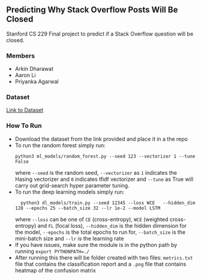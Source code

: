 ## Predicting Why Stack Overflow Posts Will Be Closed
Stanford CS 229 Final project to predict if a Stack Overflow question will be closed.

### Members
- Arkin Dharawat
- Aaron Li
- Priyanka Agarwal

### Dataset
[Link to Dataset](https://drive.google.com/file/d/16qjabPSavM8DRulRJ2edvEQxIQwOHApb/view?usp=sharing)

### How To Run
  - Download the dataset from the link provided and place it in a the repo
  - To run the random forest simply run:
    ```shell script
    python3 ml_models/random_forest.py --seed 123 --vectorizer 1 --tune False
    ```
    where `--seed` is the random seed, `--vectorizer` as `1` indicates the Hasing vectorizer and `0` indicates tfidf vectorizer and `--tune` as True will carry out grid-search hyper parameter tuning.
  -  To run the deep learning models simply run:
      ```shell script
        python3 dl_models/train.py --seed 12345 --loss WCE   --hidden_dim 128 --epochs 25 --batch_size 32 --lr 1e-2 --model LSTM    
     ```
      where `--loss` can be one of `CE` (cross-entropy), `WCE` (weighted cross-entropy) and `FL` (focal loss),  `--hidden_dim` is the hidden dimension for the model, `--epochs` is the total epochs to run for, `--batch_size` is the mini-batch size and `--lr` is the learning rate
  - If you have issues, make sure the module is in the python path by running `export PYTHONPATH=./`
  - After running this there will be folder created with two files: `metrics.txt` file that contains the classification report and a `.png` file that contains heatmap of the confusion matrix
    